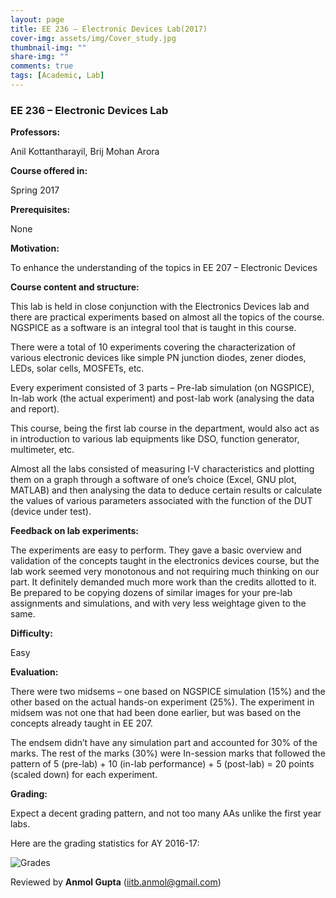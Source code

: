 ```yaml
---
layout: page
title: EE 236 – Electronic Devices Lab(2017)
cover-img: assets/img/Cover_study.jpg
thumbnail-img: ""
share-img: ""
comments: true
tags: [Academic, Lab]
---
```




### EE 236 – Electronic Devices Lab

**Professors:**

 Anil Kottantharayil, Brij Mohan Arora


**Course offered in:**

Spring 2017

**Prerequisites:**

 None

**Motivation:**

 To enhance the understanding of the topics in EE 207 – Electronic Devices

**Course content and structure:**

This lab is held in close conjunction with the Electronics Devices lab and there are practical experiments based on almost all the topics of the course. NGSPICE as a software is an integral tool that is taught in this course.

There were a total of 10 experiments covering the characterization of various electronic devices like simple PN junction diodes, zener diodes, LEDs, solar cells, MOSFETs, etc.

Every experiment consisted of 3 parts – Pre-lab simulation (on NGSPICE), In-lab work (the actual experiment) and post-lab work (analysing the data and report).

This course, being the first lab course in the department, would also act as in introduction to various lab equipments like DSO, function generator, multimeter, etc.

Almost all the labs consisted of measuring I-V characteristics and plotting them on a graph through a software of one’s choice (Excel, GNU plot, MATLAB) and then analysing the data to deduce certain results or calculate the values of various parameters associated with the function of the DUT (device under test).

**Feedback on lab experiments:**

The experiments are easy to perform. They gave a basic overview and validation of the concepts taught in the electronics devices course, but the lab work seemed very monotonous and not requiring much thinking on our part. It definitely demanded much more work than the credits allotted to it. Be prepared to be copying dozens of similar images for your pre-lab assignments and simulations, and with very less weightage given to the same.

**Difficulty:**

Easy

**Evaluation:**

There were two midsems – one based on NGSPICE simulation (15%) and the other based on the actual hands-on experiment (25%). The experiment in midsem was not one that had been done earlier, but was based on the concepts already taught in EE 207.

The endsem didn’t have any simulation part and accounted for 30% of the marks. The rest of the marks (30%) were In-session marks that followed the pattern of 5 (pre-lab) + 10 (in-lab performance) + 5 (post-lab) = 20 points (scaled down) for each experiment.

**Grading:**

Expect a decent grading pattern, and not too many AAs unlike the first year labs.

Here are the grading statistics for AY 2016-17:

![Grades](ee236_2017_Spring.png)

Reviewed by **Anmol Gupta** (iitb.anmol@gmail.com)
